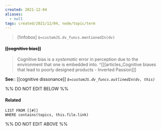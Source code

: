```yaml
---
created: 2021-12-04 
aliases:
  - null
tags: created/2021/12/04, node/topic/term
---
```

> [!infobox]
`$=customJS.dv_funcs.mentionedIn(dv)`

#### <s class="topic-title">[[cognitive bias]]</s>

> Cognitive bias is a *systematic* error in perception due to the environment that one is embedded into. 
^[[[articles_Cognitive biases that lead to poorly designed products - Inverted Passion]]]

**See**:: [[cognitive dissonance]]
*`$=customJS.dv_funcs.outlinedIn(dv, this)`*

%% DO NOT EDIT BELOW %%
#### Related 
```dataview
LIST FROM [[#]]
WHERE contains(topics, this.file.link)
```
%% DO NOT EDIT ABOVE %%
